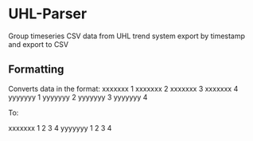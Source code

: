 # UHL-Parser

Group timeseries CSV data from UHL trend system export by timestamp and export to CSV

## Formatting

Converts data in the format:
xxxxxxx			1
xxxxxxx					2
xxxxxxx							3
xxxxxxx									4
yyyyyyy			1
yyyyyyy					2
yyyyyyy							3
yyyyyyy									4

To:

xxxxxxx			1		2		3		4
yyyyyyy			1		2		3		4